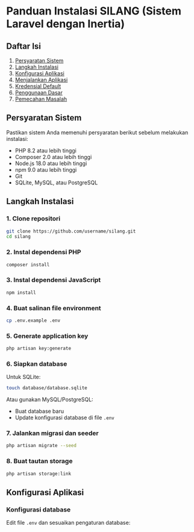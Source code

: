 # Panduan Instalasi SILANG (Sistem Laravel dengan Inertia)

## Daftar Isi
1. [Persyaratan Sistem](#persyaratan-sistem)
2. [Langkah Instalasi](#langkah-instalasi)
3. [Konfigurasi Aplikasi](#konfigurasi-aplikasi)
4. [Menjalankan Aplikasi](#menjalankan-aplikasi)
5. [Kredensial Default](#kredensial-default)
6. [Penggunaan Dasar](#penggunaan-dasar)
7. [Pemecahan Masalah](#pemecahan-masalah)

## Persyaratan Sistem

Pastikan sistem Anda memenuhi persyaratan berikut sebelum melakukan instalasi:

- PHP 8.2 atau lebih tinggi
- Composer 2.0 atau lebih tinggi
- Node.js 18.0 atau lebih tinggi
- npm 9.0 atau lebih tinggi
- Git
- SQLite, MySQL, atau PostgreSQL

## Langkah Instalasi

### 1. Clone repositori

```bash
git clone https://github.com/username/silang.git
cd silang
```

### 2. Instal dependensi PHP

```bash
composer install
```

### 3. Instal dependensi JavaScript

```bash
npm install
```

### 4. Buat salinan file environment

```bash
cp .env.example .env
```

### 5. Generate application key

```bash
php artisan key:generate
```

### 6. Siapkan database

Untuk SQLite:
```bash
touch database/database.sqlite
```

Atau gunakan MySQL/PostgreSQL:
- Buat database baru
- Update konfigurasi database di file `.env`

### 7. Jalankan migrasi dan seeder

```bash
php artisan migrate --seed
```

### 8. Buat tautan storage

```bash
php artisan storage:link
```

## Konfigurasi Aplikasi

### Konfigurasi database

Edit file `.env` dan sesuaikan pengaturan database:

